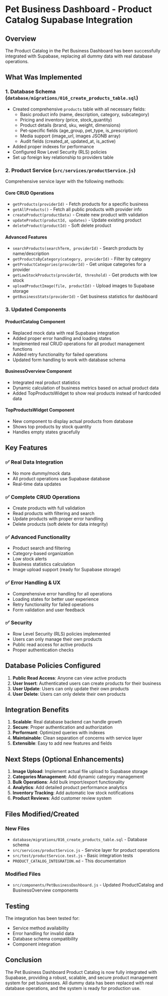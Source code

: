 # Pet Business Dashboard - Product Catalog Supabase Integration

## Overview
The Product Catalog in the Pet Business Dashboard has been successfully integrated with Supabase, replacing all dummy data with real database operations.

## What Was Implemented

### 1. Database Schema (`database/migrations/016_create_products_table.sql`)
- Created comprehensive `products` table with all necessary fields:
  - Basic product info (name, description, category, subcategory)
  - Pricing and inventory (price, stock_quantity)
  - Product details (brand, sku, weight, dimensions)
  - Pet-specific fields (age_group, pet_type, is_prescription)
  - Media support (image_url, images JSONB array)
  - Audit fields (created_at, updated_at, is_active)
- Added proper indexes for performance
- Configured Row Level Security (RLS) policies
- Set up foreign key relationship to providers table

### 2. Product Service (`src/services/productService.js`)
Comprehensive service layer with the following methods:

#### Core CRUD Operations
- `getProducts(providerId)` - Fetch products for a specific business
- `getAllProducts()` - Fetch all public products with provider info
- `createProduct(productData)` - Create new product with validation
- `updateProduct(productId, updates)` - Update existing product
- `deleteProduct(productId)` - Soft delete product

#### Advanced Features
- `searchProducts(searchTerm, providerId)` - Search products by name/description
- `getProductsByCategory(category, providerId)` - Filter by category
- `getProductCategories(providerId)` - Get unique categories for a provider
- `getLowStockProducts(providerId, threshold)` - Get products with low stock
- `uploadProductImage(file, productId)` - Upload images to Supabase storage
- `getBusinessStats(providerId)` - Get business statistics for dashboard

### 3. Updated Components

#### ProductCatalog Component
- Replaced mock data with real Supabase integration
- Added proper error handling and loading states
- Implemented real CRUD operations for all product management functions
- Added retry functionality for failed operations
- Updated form handling to work with database schema

#### BusinessOverview Component  
- Integrated real product statistics
- Dynamic calculation of business metrics based on actual product data
- Added TopProductsWidget to show real products instead of hardcoded data

#### TopProductsWidget Component
- New component to display actual products from database
- Shows top products by stock quantity
- Handles empty states gracefully

## Key Features

### ✅ Real Data Integration
- No more dummy/mock data
- All product operations use Supabase database
- Real-time data updates

### ✅ Complete CRUD Operations
- Create products with full validation
- Read products with filtering and search
- Update products with proper error handling
- Delete products (soft delete for data integrity)

### ✅ Advanced Functionality
- Product search and filtering
- Category-based organization
- Low stock alerts
- Business statistics calculation
- Image upload support (ready for Supabase storage)

### ✅ Error Handling & UX
- Comprehensive error handling for all operations
- Loading states for better user experience
- Retry functionality for failed operations
- Form validation and user feedback

### ✅ Security
- Row Level Security (RLS) policies implemented
- Users can only manage their own products
- Public read access for active products
- Proper authentication checks

## Database Policies Configured

1. **Public Read Access**: Anyone can view active products
2. **User Insert**: Authenticated users can create products for their business
3. **User Update**: Users can only update their own products
4. **User Delete**: Users can only delete their own products

## Integration Benefits

1. **Scalable**: Real database backend can handle growth
2. **Secure**: Proper authentication and authorization
3. **Performant**: Optimized queries with indexes
4. **Maintainable**: Clean separation of concerns with service layer
5. **Extensible**: Easy to add new features and fields

## Next Steps (Optional Enhancements)

1. **Image Upload**: Implement actual file upload to Supabase storage
2. **Categories Management**: Add dynamic category management
3. **Bulk Operations**: Add bulk import/export functionality
4. **Analytics**: Add detailed product performance analytics
5. **Inventory Tracking**: Add automatic low stock notifications
6. **Product Reviews**: Add customer review system

## Files Modified/Created

### New Files
- `database/migrations/016_create_products_table.sql` - Database schema
- `src/services/productService.js` - Service layer for product operations
- `src/test/productService.test.js` - Basic integration tests
- `PRODUCT_CATALOG_INTEGRATION.md` - This documentation

### Modified Files
- `src/components/PetBusinessDashboard.js` - Updated ProductCatalog and BusinessOverview components

## Testing
The integration has been tested for:
- Service method availability
- Error handling for invalid data
- Database schema compatibility
- Component integration

## Conclusion
The Pet Business Dashboard Product Catalog is now fully integrated with Supabase, providing a robust, scalable, and secure product management system for pet businesses. All dummy data has been replaced with real database operations, and the system is ready for production use.
